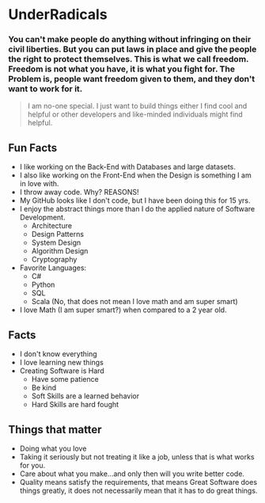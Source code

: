 # UnderRadicals

### You can't make people do anything without infringing on their civil liberties. But you can put laws in place and give the people the right to protect themselves. This is what we call freedom. Freedom is not what you have, it is what you fight for. The Problem is, people want freedom given to them, and they don't want to work for it.

> I am no-one special. I just want to build things either I find cool and helpful or other developers and like-minded individuals might find helpful. 

## Fun Facts
- I like working on the Back-End with Databases and large datasets. 
- I also like working on the Front-End when the Design is something I am in love with. 
- I throw away code. Why? REASONS! 
- My GitHub looks like I don't code, but I have been doing this for 15 yrs.
- I enjoy the abstract things more than I do the applied nature of Software Development. 
  - Architecture
  - Design Patterns
  - System Design
  - Algorithm Design
  - Cryptography
- Favorite Languages:
  - C#
  - Python
  - SQL
  - Scala (No, that does not mean I love math and am super smart)
- I love Math (I am super smart?) when compared to a 2 year old. 

## Facts
- I don't know everything
- I love learning new things
- Creating Software is Hard
  - Have some patience
  - Be kind
  - Soft Skills are a learned behavior
  - Hard Skills are hard fought

## Things that matter
- Doing what you love
- Taking it seriously but not treating it like a job, unless that is what works for you.
- Care about what you make...and only then will you write better code. 
- Quality means satisfy the requirements, that means Great Software does things greatly, it does not necessarily mean that it has to do great things. 
